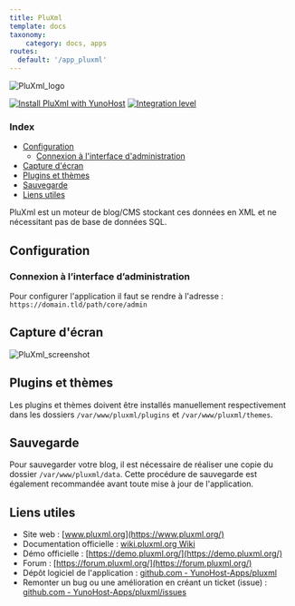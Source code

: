 ```yaml
---
title: PluXml
template: docs
taxonomy:
    category: docs, apps
routes:
  default: '/app_pluxml'
---
```


![PluXml_logo](image://PluXml_logo.png)

[![Install PluXml with YunoHost](https://install-app.yunohost.org/install-with-yunohost.png)](https://install-app.yunohost.org/?app=pluxml) [![Integration level](https://dash.yunohost.org/integration/pluxml.svg)](https://dash.yunohost.org/appci/app/pluxml)

### Index

- [Configuration](#configuration)
  - [Connexion à l'interface d'administration](#connexion-à-l’interface-d’administration)
- [Capture d'écran](#capture-décran)
- [Plugins et thèmes](#plugins-et-thèmes)
- [Sauvegarde](#sauvegarde)
- [Liens utiles](#liens-utiles)

PluXml est un moteur de blog/CMS stockant ces données en XML et ne nécessitant pas de base de données SQL.

## Configuration

### Connexion à l’interface d’administration

Pour configurer l'application il faut se rendre à l'adresse : `https://domain.tld/path/core/admin`

## Capture d'écran

![PluXml_screenshot](image://PluXml_screenshot.jpg)

## Plugins et thèmes

Les plugins et thèmes doivent être installés manuellement respectivement dans les dossiers `/var/www/pluxml/plugins` et `/var/www/pluxml/themes`.

## Sauvegarde

Pour sauvegarder votre blog, il est nécessaire de réaliser une copie du dossier `/var/www/pluxml/data`. Cette procédure de sauvegarde est également recommandée avant toute mise à jour de l'application.

## Liens utiles

 + Site web : [www.pluxml.org](https://www.pluxml.org/)
 + Documentation officielle : [wiki.pluxml.org Wiki](https://wiki.pluxml.org/)
 + Démo officielle : [https://demo.pluxml.org/](https://demo.pluxml.org/)
 + Forum : [https://forum.pluxml.org/](https://forum.pluxml.org/)
 + Dépôt logiciel de l'application : [github.com - YunoHost-Apps/pluxml](https://github.com/YunoHost-Apps/pluxml_ynh)
 + Remonter un bug ou une amélioration en créant un ticket (issue) : [github.com - YunoHost-Apps/pluxml/issues](https://github.com/YunoHost-Apps/pluxml_ynh/issues)
